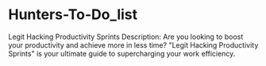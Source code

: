 # Hunters-To-Do_list
Legit Hacking Productivity Sprints  Description:  Are you looking to boost your productivity and achieve more in less time? "Legit Hacking Productivity Sprints" is your ultimate guide to supercharging your work efficiency.

